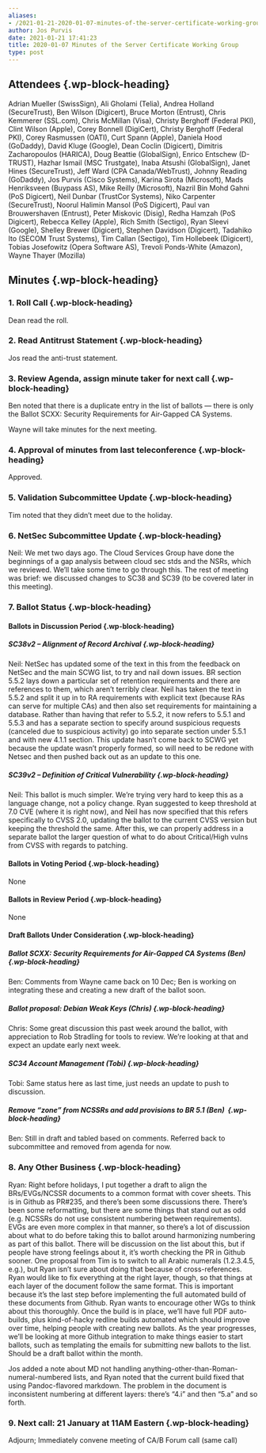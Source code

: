 ```yaml
---
aliases:
- /2021-01-21-2020-01-07-minutes-of-the-server-certificate-working-group/
author: Jos Purvis
date: 2021-01-21 17:41:23
title: 2020-01-07 Minutes of the Server Certificate Working Group
type: post
---
```


## Attendees {.wp-block-heading}

Adrian Mueller (SwissSign), Ali Gholami (Telia), Andrea Holland (SecureTrust), Ben Wilson (Digicert), Bruce Morton (Entrust), Chris Kemmerer (SSL.com), Chris McMillan (Visa), Christy Berghoff (Federal PKI), Clint Wilson (Apple), Corey Bonnell (DigiCert), Christy Berghoff (Federal PKI), Corey Rasmussen (OATI), Curt Spann (Apple), Daniela Hood (GoDaddy), David Kluge (Google), Dean Coclin (Digicert), Dimitris Zacharopoulos (HARICA), Doug Beattie (GlobalSign), Enrico Entschew (D-TRUST), Hazhar Ismail (MSC Trustgate), Inaba Atsushi (GlobalSign), Janet Hines (SecureTrust), Jeff Ward (CPA Canada/WebTrust), Johnny Reading (GoDaddy), Jos Purvis (Cisco Systems), Karina Sirota (Microsoft), Mads Henriksveen (Buypass AS), Mike Reilly (Microsoft), Nazril Bin Mohd Gahni (PoS Digicert), Neil Dunbar (TrustCor Systems), Niko Carpenter (SecureTrust), Noorul Halimin Mansol (PoS Digicert), Paul van Brouwershaven (Entrust), Peter Miskovic (Disig), Redha Hamzah (PoS Digicert), Rebecca Kelley (Apple), Rich Smith (Sectigo), Ryan Sleevi (Google), Shelley Brewer (Digicert), Stephen Davidson (Digicert), Tadahiko Ito (SECOM Trust Systems), Tim Callan (Sectigo), Tim Hollebeek (Digicert), Tobias Josefowitz (Opera Software AS), Trevoli Ponds-White (Amazon), Wayne Thayer (Mozilla)

## Minutes {.wp-block-heading}

### 1. Roll Call {.wp-block-heading}

Dean read the roll.

### 2. Read Antitrust Statement {.wp-block-heading}

Jos read the anti-trust statement.

### 3. Review Agenda, assign minute taker for next call {.wp-block-heading}

Ben noted that there is a duplicate entry in the list of ballots — there is only the Ballot SCXX: Security Requirements for Air-Gapped CA Systems.

Wayne will take minutes for the next meeting.

### 4. Approval of minutes from last teleconference {.wp-block-heading}

Approved.

### 5. Validation Subcommittee Update {.wp-block-heading}

Tim noted that they didn’t meet due to the holiday.

### 6. NetSec Subcommittee Update {.wp-block-heading}

Neil: We met two days ago. The Cloud Services Group have done the beginnings of a gap analysis between cloud sec stds and the NSRs, which we reviewed. We’ll take some time to go through this. The rest of meeting was brief: we discussed changes to SC38 and SC39 (to be covered later in this meeting).

### 7. Ballot Status {.wp-block-heading}

#### Ballots in Discussion Period {.wp-block-heading}

##### SC38v2 – Alignment of Record Archival {.wp-block-heading}

Neil: NetSec has updated some of the text in this from the feedback on NetSec and the main SCWG list, to try and nail down issues. BR section 5.5.2 lays down a particular set of retention requirements and there are references to them, which aren’t terribly clear. Neil has taken the text in 5.5.2 and split it up in to RA requirements with explicit text (because RAs can serve for multiple CAs) and then also set requirements for maintaining a database. Rather than having that refer to 5.5.2, it now refers to 5.5.1 and 5.5.3 and has a separate section to specify around suspicious requests (canceled due to suspicious activity) go into separate section under 5.5.1 and with new 4.1.1 section. This update hasn’t come back to SCWG yet because the update wasn’t properly formed, so will need to be redone with Netsec and then pushed back out as an update to this one.

##### SC39v2 – Definition of Critical Vulnerability {.wp-block-heading}

Neil: This ballot is much simpler. We’re trying very hard to keep this as a language change, not a policy change. Ryan suggested to keep threshold at 7.0 CVE (where it is right now), and Neil has now specified that this refers specifically to CVSS 2.0, updating the ballot to the current CVSS version but keeping the threshold the same. After this, we can properly address in a separate ballot the larger question of what to do about Critical/High vulns from CVSS with regards to patching.

#### Ballots in Voting Period {.wp-block-heading}

None

#### Ballots in Review Period {.wp-block-heading}

None

#### Draft Ballots Under Consideration {.wp-block-heading}

##### Ballot SCXX: Security Requirements for Air-Gapped CA Systems (Ben) {.wp-block-heading}

Ben: Comments from Wayne came back on 10 Dec; Ben is working on integrating these and creating a new draft of the ballot soon.

##### Ballot proposal: Debian Weak Keys (Chris) {.wp-block-heading}

Chris: Some great discussion this past week around the ballot, with appreciation to Rob Stradling for tools to review. We’re looking at that and expect an update early next week.

##### SC34 Account Management (Tobi) {.wp-block-heading}

Tobi: Same status here as last time, just needs an update to push to discussion.

##### Remove “zone” from NCSSRs and add provisions to BR 5.1 (Ben)  {.wp-block-heading}

Ben: Still in draft and tabled based on comments. Referred back to subcommittee and removed from agenda for now.

### 8. Any Other Business {.wp-block-heading}

Ryan: Right before holidays, I put together a draft to align the BRs/EVGs/NCSSR documents to a common format with cover sheets. This is in Github as PR#235, and there’s been some discussions there. There’s been some reformatting, but there are some things that stand out as odd (e.g. NCSSRs do not use consistent numbering between requirements). EVGs are even more complex in that manner, so there’s a lot of discussion about what to do before taking this to ballot around harmonizing numbering as part of this ballot. There will be discussion on the list about this, but if people have strong feelings about it, it’s worth checking the PR in Github sooner. One proposal from Tim is to switch to all Arabic numerals (1.2.3.4.5, e.g.), but Ryan isn’t sure about doing that because of cross-references. Ryan would like to fix everything at the right layer, though, so that things at each layer of the document follow the same format. This is important because it’s the last step before implementing the full automated build of these documents from Github. Ryan wants to encourage other WGs to think about this thoroughly. Once the build is in place, we’ll have full PDF auto-builds, plus kind-of-hacky redline builds automated which should improve over time, helping people with creating new ballots. As the year progresses, we’ll be looking at more Github integration to make things easier to start ballots, such as templating the emails for submitting new ballots to the list. Should be a draft ballot within the month.

Jos added a note about MD not handling anything-other-than-Roman-numeral-numbered lists, and Ryan noted that the current build fixed that using Pandoc-flavored markdown. The problem in the document is inconsistent numbering at different layers: there’s “4.i” and then “5.a” and so forth.

### 9. Next call: 21 January at 11AM Eastern {.wp-block-heading}

Adjourn; Immediately convene meeting of CA/B Forum call (same call)